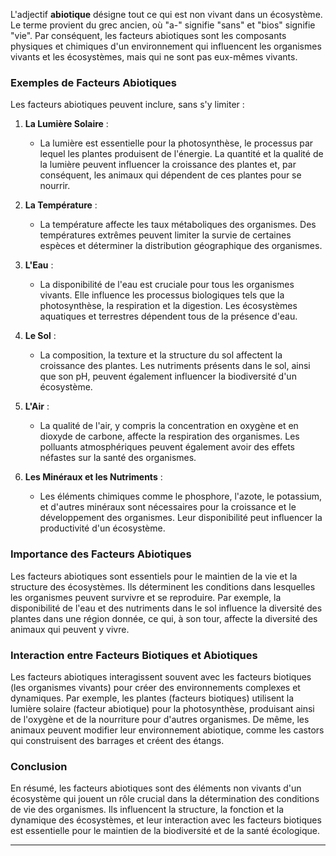 L'adjectif **abiotique** désigne tout ce qui est non vivant dans un écosystème. Le terme provient du grec ancien, où "a-" signifie "sans" et "bios" signifie "vie". Par conséquent, les facteurs abiotiques sont les composants physiques et chimiques d'un environnement qui influencent les organismes vivants et les écosystèmes, mais qui ne sont pas eux-mêmes vivants.

### Exemples de Facteurs Abiotiques

Les facteurs abiotiques peuvent inclure, sans s'y limiter :

1. **La Lumière Solaire** :
   - La lumière est essentielle pour la photosynthèse, le processus par lequel les plantes produisent de l'énergie. La quantité et la qualité de la lumière peuvent influencer la croissance des plantes et, par conséquent, les animaux qui dépendent de ces plantes pour se nourrir.

2. **La Température** :
   - La température affecte les taux métaboliques des organismes. Des températures extrêmes peuvent limiter la survie de certaines espèces et déterminer la distribution géographique des organismes.

3. **L'Eau** :
   - La disponibilité de l'eau est cruciale pour tous les organismes vivants. Elle influence les processus biologiques tels que la photosynthèse, la respiration et la digestion. Les écosystèmes aquatiques et terrestres dépendent tous de la présence d'eau.

4. **Le Sol** :
   - La composition, la texture et la structure du sol affectent la croissance des plantes. Les nutriments présents dans le sol, ainsi que son pH, peuvent également influencer la biodiversité d'un écosystème.

5. **L'Air** :
   - La qualité de l'air, y compris la concentration en oxygène et en dioxyde de carbone, affecte la respiration des organismes. Les polluants atmosphériques peuvent également avoir des effets néfastes sur la santé des organismes.

6. **Les Minéraux et les Nutriments** :
   - Les éléments chimiques comme le phosphore, l'azote, le potassium, et d'autres minéraux sont nécessaires pour la croissance et le développement des organismes. Leur disponibilité peut influencer la productivité d'un écosystème.

### Importance des Facteurs Abiotiques

Les facteurs abiotiques sont essentiels pour le maintien de la vie et la structure des écosystèmes. Ils déterminent les conditions dans lesquelles les organismes peuvent survivre et se reproduire. Par exemple, la disponibilité de l'eau et des nutriments dans le sol influence la diversité des plantes dans une région donnée, ce qui, à son tour, affecte la diversité des animaux qui peuvent y vivre.

### Interaction entre Facteurs Biotiques et Abiotiques

Les facteurs abiotiques interagissent souvent avec les facteurs biotiques (les organismes vivants) pour créer des environnements complexes et dynamiques. Par exemple, les plantes (facteurs biotiques) utilisent la lumière solaire (facteur abiotique) pour la photosynthèse, produisant ainsi de l'oxygène et de la nourriture pour d'autres organismes. De même, les animaux peuvent modifier leur environnement abiotique, comme les castors qui construisent des barrages et créent des étangs.

### Conclusion

En résumé, les facteurs abiotiques sont des éléments non vivants d'un écosystème qui jouent un rôle crucial dans la détermination des conditions de vie des organismes. Ils influencent la structure, la fonction et la dynamique des écosystèmes, et leur interaction avec les facteurs biotiques est essentielle pour le maintien de la biodiversité et de la santé écologique.

---